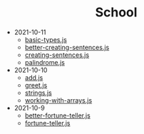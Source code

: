 <h1 align="center">School</h1>

<ul>
    <li>
        <span>2021-10-11</span>
        <ul>
            <li><a href="/2021-10-11/basic-types.js">basic-types.js</a></li>
            <li><a href="/2021-10-11/better-creating-sentences.js">better-creating-sentences.js</a></li>
            <li><a href="/2021-10-11/creating-sentences.js">creating-sentences.js</a></li>
            <li><a href="/2021-10-11/palindrome.js">palindrome.js</a></li>
        </ul>
    </li>
    <li>
        <span>2021-10-10</span>
        <ul>
            <li><a href="/2021-10-10/add.js">add.js</a></li>
            <li><a href="/2021-10-10/greet.js">greet.js</a></li>
            <li><a href="/2021-10-10/strings.js">strings.js</a></li>
            <li><a href="/2021-10-10/working-with-arrays.js">working-with-arrays.js</a></li>
        </ul>
    </li>
    <li>
        <span>2021-10-9</span>
        <ul>
            <li><a href="/2021-10-9/better-fortune-teller.js">better-fortune-teller.js</a></li>
            <li><a href="/2021-10-9/fortune-teller.js">fortune-teller.js</a></li>
        </ul>
    </li>
</ul>